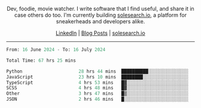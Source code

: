 <p align="center">Dev, foodie, movie watcher. I write software that I find useful, and share it in case others do too. I'm currently building <a href="https://solesearch.io">solesearch.io</a>, a platform for sneakerheads and developers alike.</p>
<p align="center">
  <a href="https://www.linkedin.com/in/peter-rauscher">LinkedIn</a>
  |
  <a href="https://dev.to/peterrauscher">Blog Posts</a>
  |
  <a href="https://solesearch.io">solesearch.io</a>
</p>
<hr/>
<!--START_SECTION:waka-->

```python
From: 16 June 2024 - To: 16 July 2024

Total Time: 67 hrs 25 mins

Python                     28 hrs 44 mins  ██████████░░░░░░░░░░░░░░░   40.35 %
JavaScript                 23 hrs 10 mins  ████████░░░░░░░░░░░░░░░░░   32.54 %
TypeScript                 4 hrs 53 mins   █▓░░░░░░░░░░░░░░░░░░░░░░░   06.87 %
SCSS                       4 hrs 48 mins   █▓░░░░░░░░░░░░░░░░░░░░░░░   06.74 %
Other                      3 hrs 47 mins   █▒░░░░░░░░░░░░░░░░░░░░░░░   05.33 %
JSON                       2 hrs 46 mins   █░░░░░░░░░░░░░░░░░░░░░░░░   03.89 %
```

<!--END_SECTION:waka-->

